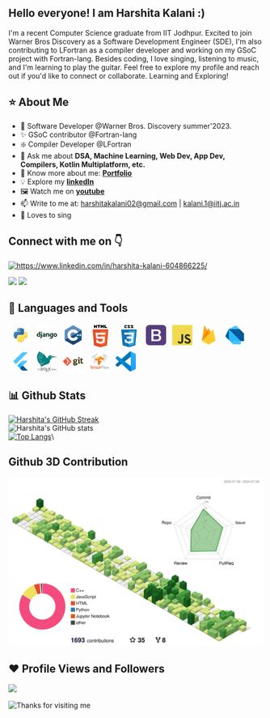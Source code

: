 ## Hello everyone! I am Harshita Kalani :)
I'm a recent Computer Science graduate from IIT Jodhpur. Excited to join Warner Bros Discovery as a Software Development Engineer (SDE), I'm also contributing to LFortran as a compiler developer and working on my GSoC project with Fortran-lang. Besides coding, I love singing, listening to music, and I'm learning to play the guitar. Feel free to explore my profile and reach out if you'd like to connect or collaborate.
Learning and Exploring!
## :star: About Me
- 🌱 Software Developer @Warner Bros. Discovery summer'2023.
- ✨ GSoC contributor @Fortran-lang
- ❇️ Compiler Developer @LFortran
- 💬 Ask me about **DSA, Machine Learning, Web Dev, App Dev, Compilers, Kotlin Multiplatform, etc.**
- 📄 Know more about me: [<B>Portfolio</B>](https://drive.google.com/file/d/1iYnGTmkithbwVdmFTb6FQG5zgfO8_KWg/view?usp=sharing](https://harshitakalani.github.io/))
- 💡 Explore my [<B>linkedIn</B>](https://www.linkedin.com/in/harshita-kalani-604866225/)
- 🖼️ Watch me on [<B>youtube</B>](https://www.youtube.com/channel/UCc_aYRO_FzdB3OD7wkL1MBQ)
- 📫 Write to me at: <a href="mailto:harshitakalani02@gmail.com">harshitakalani02@gmail.com</a> | <a href="mailto:kalani.1@iitj.ac.in">kalani.1@iitj.ac.in</a>
- 🎵 Loves to sing

## Connect with me on 👇
<a href="https://www.linkedin.com/in/harshita-kalani-604866225/" target="blank"><img align="center" src="https://raw.githubusercontent.com/rahuldkjain/github-profile-readme-generator/master/src/images/icons/Social/linked-in-alt.svg" alt="https://www.linkedin.com/in/harshita-kalani-604866225/" height="30" width="40"></a>


<a href="https://codeforces.com/profile/Harshey_1107" target="_blank">
<img src="https://img.shields.io/badge/CodeForces--darkgreen" ;></img></a>
</a> 
<a href="https://www.codechef.com/users/harshey_1107" target="_blank">
<img src="https://img.shields.io/badge/CodeChef--blue" />
</a>
</a> 
<!-- <a href="https://www.youtube.com/channel/UCqY8LGQHnSCbtgiNg4I0sDA" target="_blank">
<img src="https://img.shields.io/badge/YouTube--blue" />
</a> -->
<br/> 


## 🚀 Languages and Tools
<p align="left">
<img src="https://raw.githubusercontent.com/github/explore/80688e429a7d4ef2fca1e82350fe8e3517d3494d/topics/python/python.png" alt="Python" height="40" style="vertical-align:top; margin:4px">
<img src="https://raw.githubusercontent.com/github/explore/80688e429a7d4ef2fca1e82350fe8e3517d3494d/topics/django/django.png" alt="django" height="40" style="vertical-align:top; margin:4px">
<img src="https://raw.githubusercontent.com/github/explore/80688e429a7d4ef2fca1e82350fe8e3517d3494d/topics/cpp/cpp.png" alt="C++" height="40" style="vertical-align:top; margin:4px">
<img src="https://raw.githubusercontent.com/github/explore/80688e429a7d4ef2fca1e82350fe8e3517d3494d/topics/html/html.png" alt="html" height="44" style="vertical-align:top; margin:4px">
<img src="https://raw.githubusercontent.com/github/explore/80688e429a7d4ef2fca1e82350fe8e3517d3494d/topics/css/css.png" alt="html" height="44" style="vertical-align:top; margin:4px">
<img src="https://raw.githubusercontent.com/github/explore/80688e429a7d4ef2fca1e82350fe8e3517d3494d/topics/bootstrap/bootstrap.png" alt="bootstrap" height="40" style="vertical-align:top; margin:4px">
<img src="https://raw.githubusercontent.com/github/explore/80688e429a7d4ef2fca1e82350fe8e3517d3494d/topics/javascript/javascript.png" alt="Javascript" height="40" style="vertical-align:top; margin:4px">
<img src="https://raw.githubusercontent.com/github/explore/80688e429a7d4ef2fca1e82350fe8e3517d3494d/topics/firebase/firebase.png" alt="firebase" height="40" style="vertical-align:top; margin:4px">
<img src="https://raw.githubusercontent.com/github/explore/80688e429a7d4ef2fca1e82350fe8e3517d3494d/topics/dart/dart.png" alt="dart" height="40" style="vertical-align:top; margin:4px">
<img src="https://raw.githubusercontent.com/github/explore/80688e429a7d4ef2fca1e82350fe8e3517d3494d/topics/flutter/flutter.png" alt="flutter" height="40" style="vertical-align:top; margin:4px">
<img src="https://raw.githubusercontent.com/github/explore/80688e429a7d4ef2fca1e82350fe8e3517d3494d/topics/latex/latex.png" alt="latex" height="40" style="vertical-align:top; margin:4px">
<img src="https://raw.githubusercontent.com/github/explore/80688e429a7d4ef2fca1e82350fe8e3517d3494d/topics/git/git.png" alt="git" height="40" style="vertical-align:top; margin:4px">
<img src="https://raw.githubusercontent.com/github/explore/80688e429a7d4ef2fca1e82350fe8e3517d3494d/topics/tensorflow/tensorflow.png" alt="tensorflow" height="40" style="vertical-align:top; margin:4px">
<img src="https://raw.githubusercontent.com/github/explore/80688e429a7d4ef2fca1e82350fe8e3517d3494d/topics/visual-studio-code/visual-studio-code.png" alt="VS Code" height="40" style="vertical-align:top; margin:4px">
</p>

## 📊 Github Stats

[![Harshita's GitHub Streak](https://github-readme-streak-stats.herokuapp.com/?user=harshitakalani&currStreakNum=2FD3EB&fire=pink&sideLabels=F00&date_format=[Y.]n.j&theme=github-dark-blue)](https://git.io/streak-stats)\
![Harshita's GitHub stats](https://github-readme-stats.vercel.app/api?username=harshitakalani&show_icons=true&theme=github_dark&hide_border=True)\
[![Top Langs](https://github-readme-stats.vercel.app/api/top-langs/?username=harshitakalani&layout=compact&theme=github_dark&hide_border=True&langs_count=10)]()\
## Github 3D Contribution
![](./profile-3d-contrib/profile-green-animate.svg)

## ❤ Profile Views and Followers
![](https://komarev.com/ghpvc/?username=HarshitaKalani&color=blue)

<img height="120" alt="Thanks for visiting me" width="100%" src="https://raw.githubusercontent.com/BrunnerLivio/brunnerlivio/master/images/marquee.svg" />
